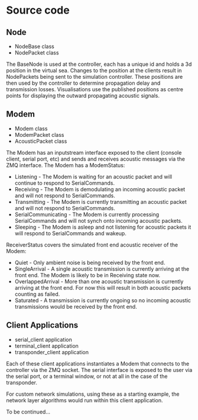 # Source code

## Node
+ NodeBase class
+ NodePacket class

The BaseNode is used at the controller, each has a unique id and holds a 3d position in the virtual sea. Changes to the position at the clients result in NodePackets being sent to the simulation controller. These positions are then used by the controller to determine propagation delay and transmission losses. Visualisations use the published positions as centre points for displaying the outward propagating acoustic signals.  


## Modem
+ Modem class
+ ModemPacket class
+ AcousticPacket class

The Modem has an inputstream interface exposed to the client (console client, serial port, etc) and sends and receives acoustic messages via the ZMQ interface.
The Modem has a ModemStatus:
+ Listening - The Modem is waiting for an acoustic packet and will continue to respond to SerialCommands.
+ Receiving - The Modem is demodulating an incoming acoustic packet and will not respond to SerialCommands.
+ Transmitting - The Modem is currently transmitting an acoustic packet and will not respond to SerialCommands.
+ SerialCommunicating - The Modem is currently processing SerialCommands and will not synch onto incoming acoustic packets.
+ Sleeping - The Modem is asleep and not listening for acoustic packets it will respond to SerialCommands and wakeup.

ReceiverStatus covers the simulated front end acoustic receiver of the Modem:
+ Quiet - Only ambient noise is being received by the front end.
+ SingleArrival - A single acoustic transmission is currently arriving at the front end. The Modem is likely to be in Receiving state now.
+ OverlappedArrival - More than one acoustic transmission is currently arriving at the front end. For now this will result in both acoustic packets counting as failed.
+ Saturated - A transmission is currently ongoing so no incoming acoustic transmissions would be received by the front end.


## Client Applications
+ serial_client application
+ terminal_client application
+ transponder_client application

Each of these client applications instantiates a Modem that connects to the controller via the ZMQ socket. The serial interface is exposed to the user via the serial port, or a terminal window, or not at all in the case of the transponder. 

For custom network simulations, using these as a starting example, the network layer algorithms would run within this client application.


To be continued...
